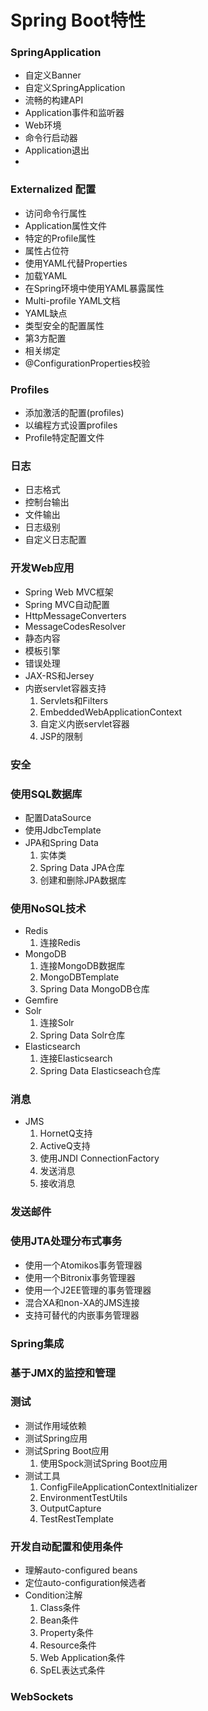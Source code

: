 Spring Boot特性
===============
### SpringApplication
* 自定义Banner
* 自定义SpringApplication
* 流畅的构建API
* Application事件和监听器
* Web环境
* 命令行启动器
* Application退出
* 
### Externalized 配置
* 访问命令行属性
* Application属性文件
* 特定的Profile属性
* 属性占位符
* 使用YAML代替Properties
* 加载YAML
* 在Spring环境中使用YAML暴露属性
* Multi-profile YAML文档
* YAML缺点
* 类型安全的配置属性
* 第3方配置
* 相关绑定
* @ConfigurationProperties校验 

### Profiles
* 添加激活的配置(profiles)
* 以编程方式设置profiles
* Profile特定配置文件

### 日志
* 日志格式
* 控制台输出
* 文件输出
* 日志级别
* 自定义日志配置

### 开发Web应用
* Spring Web MVC框架
* Spring MVC自动配置
* HttpMessageConverters
* MessageCodesResolver
* 静态内容
* 模板引擎
* 错误处理
* JAX-RS和Jersey
* 内嵌servlet容器支持
  1. Servlets和Filters
  2. EmbeddedWebApplicationContext
  3. 自定义内嵌servlet容器
  4. JSP的限制

### 安全

### 使用SQL数据库
* 配置DataSource
* 使用JdbcTemplate
* JPA和Spring Data
  1. 实体类
  2. Spring Data JPA仓库
  3. 创建和删除JPA数据库
  
### 使用NoSQL技术
* Redis
  1. 连接Redis
* MongoDB
  1. 连接MongoDB数据库
  2. MongoDBTemplate
  3. Spring Data MongoDB仓库
* Gemfire
* Solr
  1. 连接Solr
  2. Spring Data Solr仓库 
* Elasticsearch
  1. 连接Elasticsearch
  2. Spring Data Elasticseach仓库
  
### 消息
* JMS
  1. HornetQ支持
  2. ActiveQ支持
  3. 使用JNDI ConnectionFactory
  4. 发送消息
  5. 接收消息

### 发送邮件

### 使用JTA处理分布式事务
* 使用一个Atomikos事务管理器
* 使用一个Bitronix事务管理器
* 使用一个J2EE管理的事务管理器
* 混合XA和non-XA的JMS连接
* 支持可替代的内嵌事务管理器

### Spring集成

### 基于JMX的监控和管理

### 测试
* 测试作用域依赖
* 测试Spring应用
* 测试Spring Boot应用
  1. 使用Spock测试Spring Boot应用
* 测试工具
  1. ConfigFileApplicationContextInitializer
  2. EnvironmentTestUtils
  3. OutputCapture
  4. TestRestTemplate

### 开发自动配置和使用条件
* 理解auto-configured beans
* 定位auto-configuration候选者
* Condition注解
  1. Class条件
  2. Bean条件
  3. Property条件
  4. Resource条件
  5. Web Application条件
  6. SpEL表达式条件

### WebSockets









